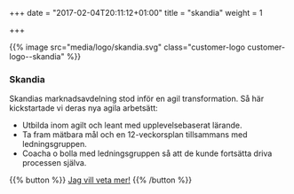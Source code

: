 +++
date = "2017-02-04T20:11:12+01:00"
title = "skandia"
weight = 1

+++

{{% image src="media/logo/skandia.svg" class="customer-logo customer-logo--skandia" %}}
### Skandia
Skandias marknadsavdelning stod inför en agil transformation. Så här kickstartade vi deras nya agila arbetsätt:

* Utbilda inom agilt och leant med upplevelsebaserat lärande.
* Ta fram mätbara mål och en 12-veckorsplan tillsammans med ledningsgruppen.
* Coacha o bolla med ledningsgruppen så att de kunde fortsätta driva processen själva.

{{% button %}}
[Jag vill veta mer!](mailto:team@lixor.se?subject=Jag%20vill%20veta%20mer&body=Blir%20inte%20b%C3%A4ttre%20%C3%A4n%20s%C3%A5%20h%C3%A4r)
{{% /button %}}
